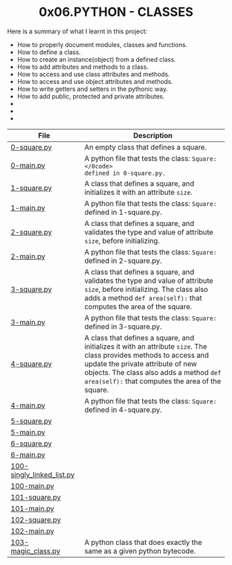 <h1 align="center">0x06.PYTHON - CLASSES</h1>

Here is a summary of what I learnt in this project: 
<ul>
<li>How to properly document modules, classes and functions.</li>
<li>How to define a class.</li>
<li>How to create an instance(object) from a defined class.</li>
<li>How to add attributes and methods to a class.</li>
<li>How to access and use class attributes and methods.</li>
<li>How to access and use object attributes and methods.</li>
<li>How to write getters and setters in the pythonic way.</li>
<li>How to add public, protected and private attributes.</li>
<li></li>
<li></li>
<li></li>
</ul>

|File|Description|
|--|--|
|[0-square.py](https://github.com/GM-Samuelstein/alx-higher_level_programming/blob/master/0x06-python-classes/0-square.py)|An  empty class that defines a square.|
|[0-main.py](https://github.com/GM-Samuelstein/alx-higher_level_programming/blob/master/0x06-python-classes/0-main.py)|A python file that tests the class: <code>Square:</0code> defined in 0-square.py.|
|[1-square.py](https://github.com/GM-Samuelstein/alx-higher_level_programming/blob/master/0x06-python-classes/1-square.py)|A class that defines a square, and initializes it with an attribute <code>size</code>.|
|[1-main.py](https://github.com/GM-Samuelstein/alx-higher_level_programming/blob/master/0x06-python-classes/1-main.py)|A python file that tests the class: <code>Square:</code> defined in 1-square.py.|
|[2-square.py](https://github.com/GM-Samuelstein/alx-higher_level_programming/blob/master/0x06-python-classes/2-square.py)|A class that defines a square, and validates the type and value of attribute <code>size</code>, before initializing.|
|[2-main.py](https://github.com/GM-Samuelstein/alx-higher_level_programming/blob/master/0x06-python-classes/2-main.py)|A python file that tests the class: <code>Square:</code> defined in 2-square.py.|
|[3-square.py](https://github.com/GM-Samuelstein/alx-higher_level_programming/blob/master/0x06-python-classes/3-square.py)|A class that defines a square, and validates the type and value of attribute <code>size</code>, before initializing. The class also adds a method <code>def area(self):</code> that computes the area of the square.|
|[3-main.py](https://github.com/GM-Samuelstein/alx-higher_level_programming/blob/master/0x06-python-classes/3-main.py)|A python file that tests the class: <code>Square:</code> defined in 3-square.py.|
|[4-square.py](https://github.com/GM-Samuelstein/alx-higher_level_programming/blob/master/0x06-python-classes/4-square.py)|A class that defines a square, and initializes it with an attribute <code>size</code>. The class provides methods to access and update the private attribute of new objects. The class also adds a method <code>def area(self):</code> that computes the area of the square.|
|[4-main.py](https://github.com/GM-Samuelstein/alx-higher_level_programming/blob/master/0x06-python-classes/4-main.py)|A python file that tests the class: <code>Square:</code> defined in 4-square.py.|
|[5-square.py](https://github.com/GM-Samuelstein/alx-higher_level_programming/blob/master/0x06-python-classes/5-square.py)||
|[5-main.py](https://github.com/GM-Samuelstein/alx-higher_level_programming/blob/master/0x06-python-classes/5-main.py)||
|[6-square.py](https://github.com/GM-Samuelstein/alx-higher_level_programming/blob/master/0x06-python-classes/6-square.py)||
|[6-main.py](https://github.com/GM-Samuelstein/alx-higher_level_programming/blob/master/0x06-python-classes/6-main.py)||
|[100-singly_linked_list.py](https://github.com/GM-Samuelstein/alx-higher_level_programming/blob/master/0x06-python-classes/100-singly_linked_list.py)||
|[100-main.py](https://github.com/GM-Samuelstein/alx-higher_level_programming/blob/master/0x06-python-classes/100-main.py)||
|[101-square.py](https://github.com/GM-Samuelstein/alx-higher_level_programming/blob/master/0x06-python-classes/101-square.py)||
|[101-main.py](https://github.com/GM-Samuelstein/alx-higher_level_programming/blob/master/0x06-python-classes/101-main.py)||
|[102-square.py](https://github.com/GM-Samuelstein/alx-higher_level_programming/blob/master/0x06-python-classes/102-square.py)||
|[102-main.py](https://github.com/GM-Samuelstein/alx-higher_level_programming/blob/master/0x06-python-classes/102-main.py)||
|[103-magic_class.py](https://github.com/GM-Samuelstein/alx-higher_level_programming/blob/master/0x06-python-classes/103-magic_class.py)|A python class that does exactly the same as a given python bytecode.|
